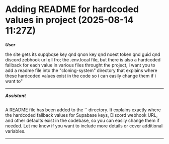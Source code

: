 <!-- Generated by SpecStory -->

# Adding README for hardcoded values in project (2025-08-14 11:27Z)

_**User**_

the site gets its supqbqse key qnd qnon key qnd noest token qnd guid qnd discord zebhook url qll fro; the .env.local  file, but there is also a hardcoded fallback for each value in various files throught the project, i want you to add a readme file into the "cloning-system" directory that explains where these hardcoded values exist in the code so i can easily change them if i want to"

---

_**Assistant**_


```

```
A README file has been added to the `` directory. It explains exactly where the hardcoded fallback values for Supabase keys, Discord webhook URL, and other defaults exist in the codebase, so you can easily change them if needed. Let me know if you want to include more details or cover additional variables.

---

